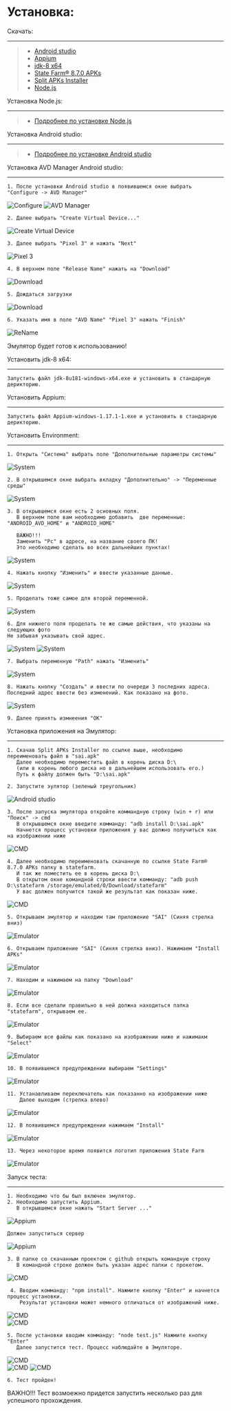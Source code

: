 Установка:
========
Скачать:
________
> * [Android studio](http://webdesign.ru.net)
> * [Appium](https://github.com/appium/appium-desktop/releases/download/v1.17.1-1/Appium-windows-1.17.1-1.exe)
> * [jdk-8 x64](https://mega.nz/#!lgdHSAJB!YCLwj5De1pq7auhfCYNxfHQppqFRnz13JjKxPHln2pQ)
> * [State Farm® 8.7.0 APKs ](https://apkplz.net/download-app/com.statefarm.pocketagent)
> * [Split APKs Installer](https://apkplz.net/app/com.aefyr.sai)
> * [Node.js](https://nodejs.org/dist/v12.18.2/node-v12.18.2-x64.msi)

Установка Node.js:
________

> * [Подробнее по установке Node.js](https://zen.yandex.ru/media/id/5a16a1eee86a9e56a71cf8ef/kak-ustanovit-nodejs-i-npm-v-windows-5dc2915034808200b20fb55a?utm_source=serp)


Установка Android studio:
________
> * [Подробнее по установке Android studio](https://lumpics.ru/install-android-studio-on-computer/)


Установка AVD Manager Android studio:
________
    1. После установки Android studio в появившемся окне выбрать "Configure -> AVD Manager"

![Configure](https://i.ibb.co/0Z7j1w9/2020-07-20-15-58-56.png)
![AVD Manager](https://i.ibb.co/nBRn3cY/2020-07-20-16-00-18.png)

    2. Далее выбрать "Create Virtual Device..."

![Create Virtual Device](https://i.ibb.co/HNZJQ7Y/2020-07-20-16-02-05.png)

    3. Далее выбрать "Pixel 3" и нажать "Next"
    
![Pixel 3](https://i.ibb.co/sWLtVP2/2020-07-20-16-02-26.png)

    4. В верхнем поле "Release Name" нажать на "Download"
    
![Download](https://i.ibb.co/RSRSKt3/2020-07-20-16-02-45.png)

    5. Дождаться загрузки
    
![Download](https://i.ibb.co/NCV67Pp/2020-07-20-16-03-09.png)

    6. Указать имя в поле "AVD Name" "Pixel 3" нажать "Finish"
    
![ReName](https://i.ibb.co/tZx7xH2/2020-07-20-16-03-36.png)

Эмулятор будет готов к использованию!

Установить jdk-8 x64:
________

    Запустить файл jdk-8u181-windows-x64.exe и установить в стандарную дерикторию.
    
Установить Appium:
________

    Запустить файл Appium-windows-1.17.1-1.exe и установить в стандарную дерикторию.
    
Установить Environment:
________

    1. Открыть "Система" выбрать поле "Дополнительные параметры системы"

![System](https://i.ibb.co/NWmCKkg/2020-07-20-16-40-28.png)


    2. В открывшемся окне выбрать вкладку "Дополнительно" -> "Переменные среды" 

![System](https://i.ibb.co/wRPhNr8/image.png)

    3. В открывшемся окне есть 2 основных поля.  
       В верхнем поле вам необходимо добавить  две переменные: "ANDROID_AVD_HOME" и "ANDROID_HOME"
       
       ВАЖНО!!!
       Заменить "Pc" в адресе, на название своего ПК!
       Это необходимо сделать во всех дальнейших пунктах!

![System](https://i.ibb.co/fvYsdgG/1.png)

    4. Нажать кнопку "Изменить" и ввести указанные данные. 

![System](https://i.ibb.co/hFW1kF0/2.png)

    5. Проделать тоже самое для второй переменной. 

![System](https://i.ibb.co/RDPFqZz/3.png)

    6. Для нижнего поля проделать те же самые действия, что указаны на следующих фото 
    Не забывая указывать свой адрес.

![System](https://i.ibb.co/0cZQX7S/4.png)
![System](https://i.ibb.co/K9DGg3J/5.png)

    7. Выбрать переменную "Path" нажать "Изменить" 

![System](https://i.ibb.co/tB3QHQQ/6.png)

    8. Нажать кнопку "Создать" и ввести по очереди 3 последних адреса.
    Последний адрес ввести без изменений. Как показано на фото. 

![System](https://i.ibb.co/K5wbHrr/7.png)

    9. Далее принять измнеения "OK"
    
Установка приложения на Эмулятор:
________

    1. Скачав Split APKs Installer по ссылке выше, необходимо переименовать файл в "sai.apk"
       Далее необходимо переместить файл в корень диска D:\ 
       (или в корень любого диска но в дальнейшем использовать его.)
       Путь к файлу должен быть "D:\sai.apk"
       
    2. Запустите эулятор (зеленый треугольник)
    
![Android studio](https://i.ibb.co/qd0fHkw/8.png)

    3. После запуска эмулятора откройте коммандную строку (win + r) или "Поиск" -> cmd
       В открывшемся окне введите комманду: "adb install D:\sai.apk" 
       Начнется процесс установки приложения у вас должно получиться как на изображении ниже
       
![CMD](https://i.ibb.co/DfjksBW/2020-07-20-17-37-19.png)

    4. Далее необходимо переименовать скачaнную по ссылке State Farm® 8.7.0 APKs папку в statefarm. 
       И так же поместить ее в корень диска D:\
       В открытом окне командной строки ввести комманду: "adb push D:\statefarm /storage/emulated/0/Download/statefarm"
       У вас должен получится такой же результат как показан ниже.
       
![CMD](https://i.ibb.co/2j8HH1f/2020-07-20-17-49-14.png)

    5. Открываем эмулятор и находим там приложение "SAI" (Синяя стрелка вниз)

![Emulator](https://i.ibb.co/Fq62SD0/2020-07-20-17-51-30.png)

    6. Открываем приложение "SAI" (Синяя стрелка вниз). Нажимаем "Install APKs"

![Emulator](https://i.ibb.co/XtKTPXj/2020-07-20-17-52-00.png)

    7. Находим и нажимаем на папку "Download"

![Emulator](https://i.ibb.co/MN83Ckw/2020-07-20-17-52-48.png)

    8. Если все сделали правильно в ней должна находиться папка "statefarm", открываем ее.

![Emulator](https://i.ibb.co/X3kyWCk/2020-07-20-17-53-01.png)

    9. Выбираем все файлы как показано на изображении ниже и нажимакм "Select" 

![Emulator](https://i.ibb.co/r5SHZ2b/2020-07-20-17-53-55.png)

    10. В появившемся предупреждении выбираем "Settings" 

![Emulator](https://i.ibb.co/q5CDtrg/2020-07-20-17-54-12.png)

    11. Устанавливаем переключатель как показанно на изображении ниже
        Далее выходим (стрелка влево)

![Emulator](https://i.ibb.co/RDWCyG0/2020-07-20-17-54-27.png)

    12. В появившемся предупреждении нажимаем "Install"

![Emulator](https://i.ibb.co/cL4HLm5/2020-07-20-17-54-37.png)

    13. Через некоторое время появится логотип приложения State Farm

![Emulator](https://i.ibb.co/Z6N2VYz/2020-07-20-17-55-17.png)

Запуск теста:
________

    1. Необходимо что бы был включен эмулятор.
    2. Необходимо запустить Appium.
       В открывшемся окне нажать "Start Server ..."

![Appium](https://i.ibb.co/4WTTvP9/2020-07-20-18-14-43.png)

    Должен запуститься сервер
    
![Appium](https://i.ibb.co/Rhsy0KQ/2020-07-20-18-15-05.png)

    3. В папке со скачанным проектом с github открыть командную строку
       В командной строке должен быть указан адрес папки с прокетом.
    
![CMD](https://i.ibb.co/8bYt831/2020-07-20-18-19-44.png)
 
     4. Вводим комманду: "npm install". Нажмите кнопку "Enter" и начнется процесс установки.
        Результат установки может немного отличаться от изображений ниже.
     
![CMD](https://i.ibb.co/PmVPqND/2020-07-20-18-20-33.png)     
![CMD](https://i.ibb.co/jRVpgbG/2020-07-20-18-20-50.png)

    5. После установки вводим комманду: "node test.js" Нажмите кнопку "Enter"
       Далее запустится тест. Процесс наблюдайте в Эмуляторе.
       
![CMD](https://i.ibb.co/QfwR2LR/2020-07-20-18-34-39.png)     
![CMD](https://i.ibb.co/DktF7wc/2020-07-20-18-35-18.png)
![CMD](https://i.ibb.co/nrb2Zs6/2020-07-20-18-35-43.png)

    6. Тест пройден!
    
ВАЖНО!!! Тест возмоежно придется запустить несколько раз для успешного прохождения.